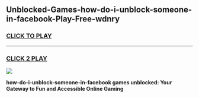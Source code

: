 
## Unblocked-Games-how-do-i-unblock-someone-in-facebook-Play-Free-wdnry
<h3>
<a href="https://premium76.site?title=how-do-i-unblock-someone-in-facebook&ref=18A1">CLICK TO PLAY</a></h3>
<hr>

<h3>
<a href="https://premium76.site?title=how-do-i-unblock-someone-in-facebook&ref=18A1">CLICK 2 PLAY</a>
  
</h3>

<a href="https://premium76.site?title=how-do-i-unblock-someone-in-facebook&ref=18A1"><img src="https://clearcache.store/games.png"></a>


**how-do-i-unblock-someone-in-facebook games unblocked: Your Gateway to Fun and Accessible Online Gaming**

